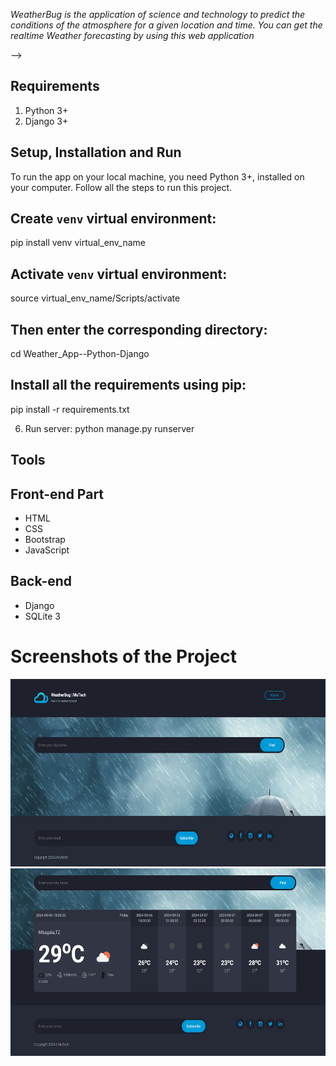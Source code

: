 *WeatherBug is the application of science and technology to predict the conditions of the atmosphere for a given location and time. You can get the realtime Weather forecasting by using this web application*


-->

## Requirements
1.  Python 3+
2.  Django 3+

## Setup, Installation and Run

To run the app on your local machine, you need Python 3+, installed on your computer. Follow all the steps to run this project.
   
##  Create `venv` virtual environment:
  pip install venv virtual_env_name
    
##  Activate `venv` virtual environment:
   source virtual_env_name/Scripts/activate

## Then enter the corresponding directory:
   cd Weather_App--Python-Django
   
## Install all the requirements using pip:
   pip install -r requirements.txt

6.	Run server:
   python manage.py runserver

## Tools
## Front-end Part

* HTML
* CSS
* Bootstrap
* JavaScript
## Back-end
* Django
* SQLite 3

# Screenshots of the Project
<p align="center">
  <img width="660" height="300" src="static/ss/p.png">
  <img width="660" height="300" src="static/ss/p2.png">
</p>


